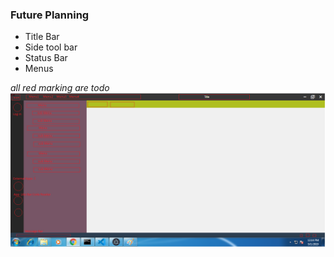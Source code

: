 ###  Future Planning 
* Title Bar 
* Side tool bar  
* Status Bar 
* Menus 

*all red marking are todo*
![todo list](src/asset/image/todo.png)


